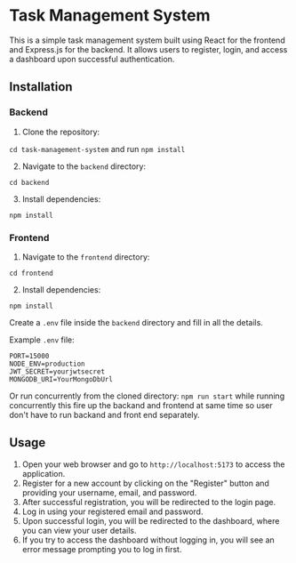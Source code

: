 # Task Management System

This is a simple task management system built using React for the frontend and Express.js for the backend. It allows users to register, login, and access a dashboard upon successful authentication.

## Installation

### Backend

1. Clone the repository:

`cd task-management-system`
and run `npm install`

2. Navigate to the `backend` directory:

```
cd backend
```

3. Install dependencies:

```
npm install
```

### Frontend

1. Navigate to the `frontend` directory:

```
cd frontend
```

2. Install dependencies:

```
npm install
```

Create a `.env` file inside the `backend` directory and fill in all the details.

Example `.env` file:

```
PORT=15000
NODE_ENV=production
JWT_SECRET=yourjwtsecret
MONGODB_URI=YourMongoDbUrl
```

Or run concurrently from the cloned directory: `npm run start`
while running concurrently this fire up the backand and frontend at same time
so user don't have to run backand and front end separately.

## Usage

1. Open your web browser and go to `http://localhost:5173` to access the application.
2. Register for a new account by clicking on the "Register" button and providing your username, email, and password.
3. After successful registration, you will be redirected to the login page.
4. Log in using your registered email and password.
5. Upon successful login, you will be redirected to the dashboard, where you can view your user details.
6. If you try to access the dashboard without logging in, you will see an error message prompting you to log in first.
